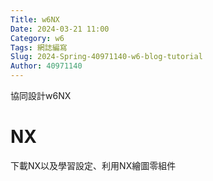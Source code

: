 ```yaml
---
Title: w6NX
Date: 2024-03-21 11:00
Category: w6
Tags: 網誌編寫
Slug: 2024-Spring-40971140-w6-blog-tutorial
Author: 40971140
---
```


協同設計w6NX

<!-- PELICAN_END_SUMMARY -->

# NX
下載NX以及學習設定、利用NX繪圖零組件